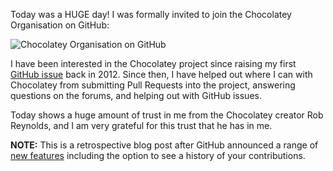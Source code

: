 ﻿---
Title: Invited to Chocolatey organisation on GitHub
Published: 5/8/2014
Tags:
- GitHub
- Open Source
- Organisation
- Chocolatey
---

Today was a HUGE day!  I was formally invited to join the Chocolatey Organisation on GitHub:

![Chocolatey Organisation on GitHub](https://gep13wpstorage.blob.core.windows.net/gep13/2015/8/20/chocolatey-organisation.png)

I have been interested in the Chocolatey project since raising my first [GitHub issue](http://www.gep13.co.uk/blog/first-github-issue) back in 2012.  Since then, I have helped out where I can with Chocolatey from submitting Pull Requests into the project, answering questions on the forums, and helping out with GitHub issues.

Today shows a huge amount of trust in me from the Chocolatey creator Rob Reynolds, and I am very grateful for this trust that he has in me.

**NOTE:** This is a retrospective blog post after GitHub announced a range of [new features](https://github.com/blog/2256-a-whole-new-github-universe-announcing-new-tools-forums-and-features) including the option to see a history of your contributions.